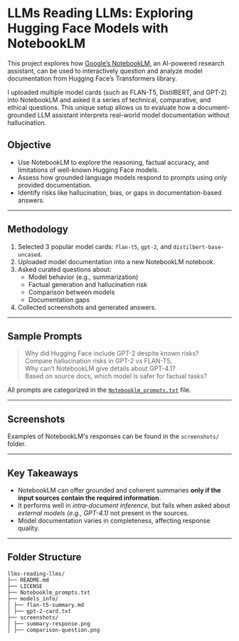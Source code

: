 # LLMs Reading LLMs: Exploring Hugging Face Models with NotebookLM

This project explores how [Google’s NotebookLM](https://notebooklm.google.com/notebook/e5fc39aa-6d61-428f-b2be-951efd083175), an AI-powered research assistant, can be used to interactively question and analyze model documentation from Hugging Face’s Transformers library.

I uploaded multiple model cards (such as FLAN-T5, DistilBERT, and GPT-2) into NotebookLM and asked it a series of technical, comparative, and ethical questions. This unique setup allows us to evaluate how a document-grounded LLM assistant interprets real-world model documentation without hallucination.


## Objective

- Use NotebookLM to explore the reasoning, factual accuracy, and limitations of well-known Hugging Face models.
- Assess how grounded language models respond to prompts using only provided documentation.
- Identify risks like hallucination, bias, or gaps in documentation-based answers.

---

## Methodology

1. Selected 3 popular model cards: `flan-t5`, `gpt-2`, and `distilbert-base-uncased`.
2. Uploaded model documentation into a new NotebookLM notebook.
3. Asked curated questions about:
   - Model behavior (e.g., summarization)
   - Factual generation and hallucination risk
   - Comparison between models
   - Documentation gaps
4. Collected screenshots and generated answers.

---

## Sample Prompts

> Why did Hugging Face include GPT-2 despite known risks?  
> Compare hallucination risks in GPT-2 vs FLAN-T5.  
> Why can’t NotebookLM give details about GPT-4.1?  
> Based on source docs, which model is safer for factual tasks?

All prompts are categorized in the [`Notebooklm_prompts.txt`](./Notebooklm_prompts.txt) file.

---

## Screenshots

Examples of NotebookLM's responses can be found in the `screenshots/` folder.

---

## Key Takeaways

- NotebookLM can offer grounded and coherent summaries **only if the input sources contain the required information**.
- It performs well in *intra-document inference*, but fails when asked about *external models (e.g., GPT-4.1)* not present in the sources.
- Model documentation varies in completeness, affecting response quality.

---

## Folder Structure
```
llms-reading-llms/
├── README.md
├── LICENSE
├── Notebooklm_prompts.txt
├── models_info/
│ ├── flan-t5-summary.md
│ ├── gpt-2-card.txt
├── screenshots/
│ ├── summary-response.png
│ ├── comparison-question.png

```
